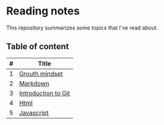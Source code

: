 # Reading notes

This repository summarizes some topics that I've read about.

## Table of content

| #   | Title                               |
| --- | ----------------------------------- |
| 1   | [Grouth mindset](grouth-mindsit.md) |
| 2   | [Markdown](markdown.md)             |
| 3   | [Introduction to Git](git-intro.md) |
| 4   | [Html](html.md)                     |
| 5   | [Javascript](javascript.md)         |
